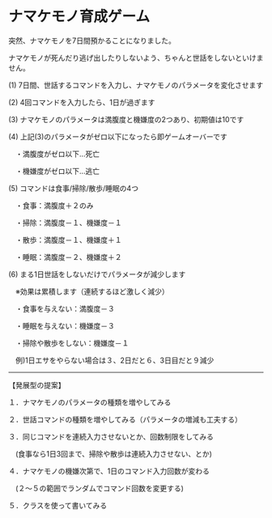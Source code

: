 ナマケモノ育成ゲーム
==========

突然、ナマケモノを7日間預かることになりました。

ナマケモノが死んだり逃げ出したりしないよう、ちゃんと世話をしないといけません。

(1) 7日間、世話するコマンドを入力し、ナマケモノのパラメータを変化させます

(2) 4回コマンドを入力したら、1日が過ぎます

(3) ナマケモノのパラメータは満腹度と機嫌度の2つあり、初期値は10です

(4) 上記(3)のパラメータがゼロ以下になったら即ゲームオーバーです

　・満腹度がゼロ以下…死亡

　・機嫌度がゼロ以下…逃亡

(5) コマンドは食事/掃除/散歩/睡眠の4つ

　・食事：満腹度＋２のみ

　・掃除：満腹度－１、機嫌度－１

　・散歩：満腹度－１、機嫌度＋１

　・睡眠：満腹度－２、機嫌度＋２

(6) まる1日世話をしないだけでパラメータが減少します

　※効果は累積します（連続するほど激しく減少）

　・食事を与えない：満腹度－３

　・睡眠を与えない：機嫌度－３

　・掃除や散歩をしない：機嫌度－１

　例)1日エサをやらない場合は３、2日だと６、3日目だと９減少

------------------------------
【発展型の提案】

１．ナマケモノのパラメータの種類を増やしてみる

２．世話コマンドの種類を増やしてみる（パラメータの増減も工夫する）

３．同じコマンドを連続入力させないとか、回数制限をしてみる

　(食事なら1日3回まで、掃除や散歩は連続入力させない、とか)

４．ナマケモノの機嫌次第で、1日のコマンド入力回数が変わる

　(２～５の範囲でランダムでコマンド回数を変更する)

５．クラスを使って書いてみる

